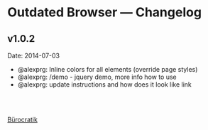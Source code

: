 
# Outdated Browser — Changelog

## v1.0.2 
Date: 2014-07-03

 * @alexprg: Inline colors for all elements (override page styles)
 * @alexprg: /demo - jquery demo, more info how to use
 * @alexprg: update instructions and how does it look like link 


 
 <br> <br>


[Bürocratik](http://burocratik.com)
